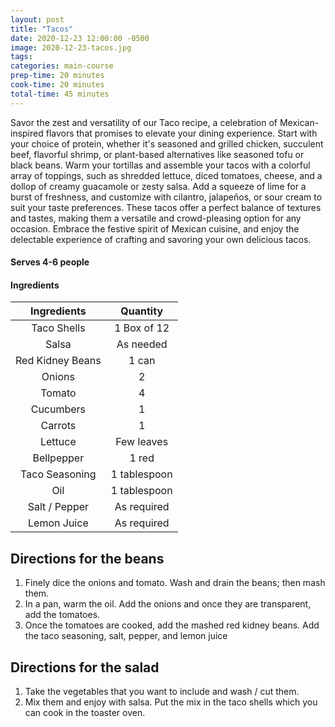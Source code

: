 ```yaml
---
layout: post
title: "Tacos"
date: 2020-12-23 12:00:00 -0500
image: 2020-12-23-tacos.jpg
tags: 
categories: main-course
prep-time: 20 minutes
cook-time: 20 minutes
total-time: 45 minutes
---
```


Savor the zest and versatility of our Taco recipe, a celebration of Mexican-inspired flavors that promises to elevate your dining experience. Start with your choice of protein, whether it's seasoned and grilled chicken, succulent beef, flavorful shrimp, or plant-based alternatives like seasoned tofu or black beans. Warm your tortillas and assemble your tacos with a colorful array of toppings, such as shredded lettuce, diced tomatoes, cheese, and a dollop of creamy guacamole or zesty salsa. Add a squeeze of lime for a burst of freshness, and customize with cilantro, jalapeños, or sour cream to suit your taste preferences. These tacos offer a perfect balance of textures and tastes, making them a versatile and crowd-pleasing option for any occasion. Embrace the festive spirit of Mexican cuisine, and enjoy the delectable experience of crafting and savoring your own delicious tacos.

#### Serves 4-6 people

#### Ingredients

|    Ingredients   |   Quantity   |
|:----------------:|:------------:|
|    Taco Shells   |  1 Box of 12 |
|       Salsa      |   As needed  |
| Red Kidney Beans |     1 can    |
|      Onions      |       2      |
|      Tomato      |       4      |
|     Cucumbers    |       1      |
|      Carrots     |       1      |
|      Lettuce     |  Few leaves  |
|    Bellpepper    |     1 red    |
|  Taco Seasoning  | 1 tablespoon |
|        Oil       | 1 tablespoon |
|   Salt / Pepper  |  As required |
|    Lemon Juice   |  As required |

## Directions for the beans

1. Finely dice the onions and tomato. Wash and drain the beans; then mash them.
2. In a pan, warm the oil. Add the onions and once they are transparent, add the tomatoes.
3. Once the tomatoes are cooked, add the mashed red kidney beans. Add the taco seasoning, salt, pepper, and lemon juice

## Directions for the salad

1. Take the vegetables that you want to include and wash / cut them.
2. Mix them and enjoy with salsa. Put the mix in the taco shells which you can cook in the toaster oven.